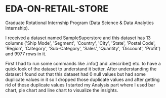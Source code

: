 # EDA-ON-RETAIL-STORE

Graduate Rotational Internship Program (Data Science & Data Analytics Internship).

I received a dataset named SampleSuperstore and this dataset has 13 columns ('Ship Mode', 'Segment', 'Country', 'City', 'State', 'Postal Code', 'Region', 'Category', 'Sub-Category', 'Sales', 'Quantity', 'Discount', 'Profit') and 9977 rows in it.

First I had to run some commands like .info() and .describe() etc. to have a quick look of the dataset to understand it better. After understanding the dataset I found out that this dataset had 0 null values but had some duplicate values in it so I dropped those duplicate values and after getting rid of those duplicate values I started my Analysis part where I used bar chart, pie chart and line chart to visualize the insights.
